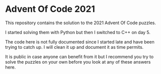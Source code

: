 # Advent Of Code 2021

This repository contains the solution to the 2021 Advent Of Code puzzles.

I started solving them with Python but then I switched to C++ on day 5.

The code here is not fully documented since I started late and have been trying
to catch up. I will clean it up and document it as time permits.

It is public in case anyone can benefit from it but I recommend you try to
solve the puzzles on your own before you look at any of these answers here.
